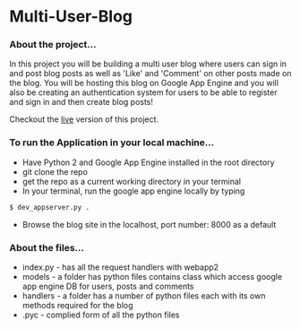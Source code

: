 # Multi-User-Blog

### About the project...
 In this project you will be building a multi user blog where users can sign in and post blog posts as well as 'Like' and 'Comment' on other posts made on the blog. You will be hosting this blog on Google App Engine and you will also be creating an authentication system for users to be able to register and sign in and then create blog posts!
 
 Checkout the [live](https://multi-user-blog-160020.appspot.com/blog) version of this project.

### To run the Application in your local machine...

* Have Python 2 and Google App Engine installed in the root directory
* git clone the repo
* get the repo as a current working directory in your terminal
* In your terminal, run the google app engine locally by typing 
```sh
$ dev_appserver.py .
```

* Browse the blog site in the localhost, port number: 8000 as a default

### About the files...

* index.py - has all the request handlers with webapp2
* models - a folder has python files contains class which access google app engine DB for users, posts and comments 
* handlers - a folder has a number of python files each with its own methods required for the blog
* .pyc - complied form of all the python files


